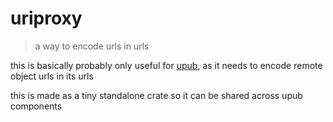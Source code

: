 # uriproxy

> a way to encode urls in urls

this is basically probably only useful for [upub](https://join.upub.social), as it needs to encode remote object urls in its urls

this is made as a tiny standalone crate so it can be shared across upub components
